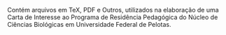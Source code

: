 Contém arquivos em TeX, PDF e Outros, utilizados na elaboração de uma Carta de Interesse
ao Programa de Residência Pedagógica do Núcleo de Ciências Biológicas em Universidade Federal de Pelotas.
